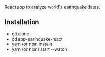 React app to analyze world's earthquake datas.

## Installation
* git clone
* cd app-earthquake-react
* yarn (or npm install)
* yarn (or npm) start --watch